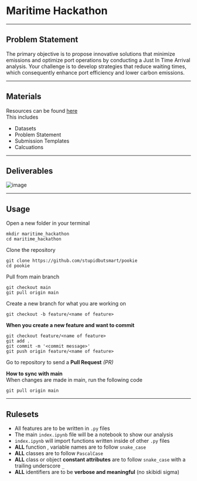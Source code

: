 # Maritime Hackathon
---

## Problem Statement
The primary objective is to propose innovative solutions that minimize emissions and optimize port operations by conducting a Just In Time Arrival analysis. Your challenge is to develop strategies that reduce waiting times, which consequently enhance port efficiency and lower carbon emissions.

---

## Materials
Resources can be found [here](https://drive.google.com/drive/folders/1GKeUc8fePjdsgbLL_b1kMOvCzC8RhITZ)  
This includes
  - Datasets
  - Problem Statement
  - Submission Templates
  - Calcuations

---

## Deliverables
![image](https://github.com/user-attachments/assets/dbc4e165-3a31-472d-9706-e02b3ed83399)

---

## Usage
Open a new folder in your terminal
```pwsh
mkdir maritime_hackathon
cd maritime_hackathon
```

Clone the repository
```pwsh
git clone https://github.com/stupidbutsmart/pookie
cd pookie
```

Pull from main branch
```pwsh
git checkout main
git pull origin main
```

Create a new branch for what you are working on
```pwsh
git checkout -b feature/<name of feature>
```

**When you create a new feature and want to commit**
```pwsh
git checkout feature/<name of feature>
git add .
git commit -m '<commit message>'
git push origin feature/<name of feature>
```

Go to repository to send a **Pull Request** _(PR)_

**How to sync with main**  
When changes are made in main, run the following code
```pwsh
git pull origin main
```

---

## Rulesets
- All features are to be written in `.py` files
- The main `index.ipynb` file will be a notebook to show our analysis
- `index.ipynb` will import functions written inside of other `.py` files
- **ALL** function , variable names are to follow `snake_case`
- **ALL** classes are to follow `PascalCase`
- **ALL** class or object **constant attributes** are to follow `snake_case` with a trailing underscore `_`
- **ALL** identifiers are to be **verbose and meaningful** (no skibidi sigma)
